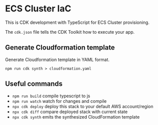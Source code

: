# ECS Cluster IaC

This is CDK development with TypeScript for ECS Cluster provisioning.

The `cdk.json` file tells the CDK Toolkit how to execute your app.


## Generate Cloudformation template

Generate Cloudformation template in YAML format.

```
npm run cdk synth > cloudformation.yaml
```

## Useful commands

* `npm run build`   compile typescript to js
* `npm run watch`   watch for changes and compile
* `npx cdk deploy`  deploy this stack to your default AWS account/region
* `npx cdk diff`    compare deployed stack with current state
* `npx cdk synth`   emits the synthesized CloudFormation template
